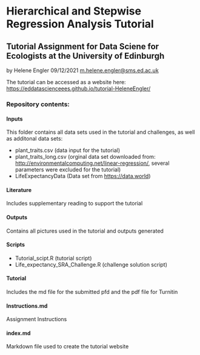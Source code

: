 # Hierarchical and Stepwise Regression Analysis Tutorial
## Tutorial Assignment for Data Sciene for Ecologists at the University of Edinburgh
by Helene Engler
09/12/2021
m.helene.engler@sms.ed.ac.uk

The tutorial can be accessed as a website here: https://eddatascienceees.github.io/tutorial-HeleneEngler/

### Repository contents:

#### Inputs  
This folder contains all data sets used in the tutorial and challenges, as well as additonal data sets: 
- plant_traits.csv (data input for the tutorial)
- plant_traits_long.csv (orginal data set downloaded from: http://environmentalcomputing.net/linear-regression/, several parameters were excluded for the tutorial) 
- LifeExpectancyData (Data set from https://data.world)

#### Literature
Includes supplementary reading to support the tutorial 

#### Outputs 
Contains all pictures used in the tutorial and outputs generated

#### Scripts
- Tutorial_scipt.R (tutorial script)
- Life_expectancy_SRA_Challenge.R (challenge solution script)

#### Tutorial 
Includes the md file for the submitted pfd and the pdf file for Turnitin 

#### Instructions.md
Assignment Instructions 

#### index.md
Markdown file used to create the tutorial website 





